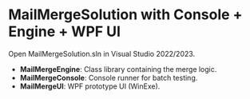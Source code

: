 # MailMergeSolution with Console + Engine + WPF UI

Open MailMergeSolution.sln in Visual Studio 2022/2023.
- **MailMergeEngine**: Class library containing the merge logic.
- **MailMergeConsole**: Console runner for batch testing.
- **MailMergeUI**: WPF prototype UI (WinExe).
